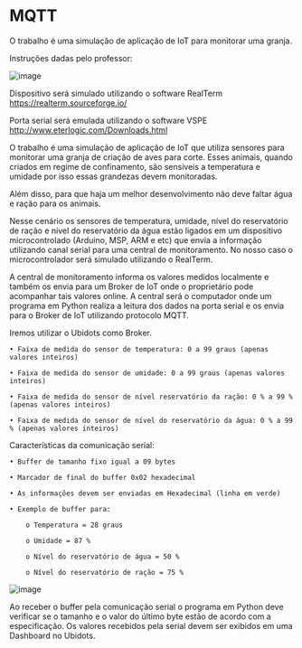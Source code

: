 # MQTT
O trabalho é uma simulação de aplicação de IoT para monitorar uma granja.

Instruções dadas pelo professor:

![image](https://user-images.githubusercontent.com/94933775/143328450-70367451-88f2-4a03-96dc-8b687a3c9918.png)

Dispositivo será simulado utilizando o software RealTerm
https://realterm.sourceforge.io/

Porta serial será emulada utilizando o software VSPE
http://www.eterlogic.com/Downloads.html

O trabalho é uma simulação de aplicação de IoT que utiliza sensores para monitorar uma
granja de criação de aves para corte. Esses animais, quando criados em regime de
confinamento, são sensíveis a temperatura e umidade por isso essas grandezas devem
monitoradas.

Além disso, para que haja um melhor desenvolvimento não deve faltar água e ração
para os animais.

Nesse cenário os sensores de temperatura, umidade, nível do reservatório de ração e
nível do reservatório da água estão ligados em um dispositivo microcontrolado
(Arduino, MSP, ARM e etc) que envia a informação utilizando canal serial para uma
central de monitoramento. No nosso caso o microcontrolador será simulado utilizando
o RealTerm.

A central de monitoramento informa os valores medidos localmente e também os envia para um Broker de IoT onde o proprietário pode acompanhar tais valores online. A central será o computador onde um programa em Python realiza a leitura dos dados na porta serial e os envia para o Broker de IoT utilizando protocolo MQTT.

Iremos utilizar o Ubidots como Broker.

	• Faixa de medida do sensor de temperatura: 0 a 99 graus (apenas valores inteiros)

	• Faixa de medida do sensor de umidade: 0 a 99 graus (apenas valores inteiros)

	• Faixa de medida do sensor de nível reservatório da ração: 0 % a 99 % (apenas valores inteiros)

	• Faixa de medida do sensor de nível do reservatório da água: 0 % a 99 % (apenas valores inteiros)


Características da comunicação serial:

	• Buffer de tamanho fixo igual a 09 bytes

	• Marcador de final do buffer 0x02 hexadecimal

	• As informações devem ser enviadas em Hexadecimal (linha em verde)

	• Exemplo de buffer para:

		o Temperatura = 28 graus

		o Umidade = 87 %

		o Nível do reservatório de água = 50 %

		o Nível do reservatório de ração = 75 %

![image](https://user-images.githubusercontent.com/94933775/143328739-e945cb6d-f09c-4307-ad02-1243a2b841b3.png)

Ao receber o buffer pela comunicação serial o programa em Python deve verificar se o tamanho
e o valor do último byte estão de acordo com a especificação.
Os valores recebidos pela serial devem ser exibidos em uma Dashboard no Ubidots.
